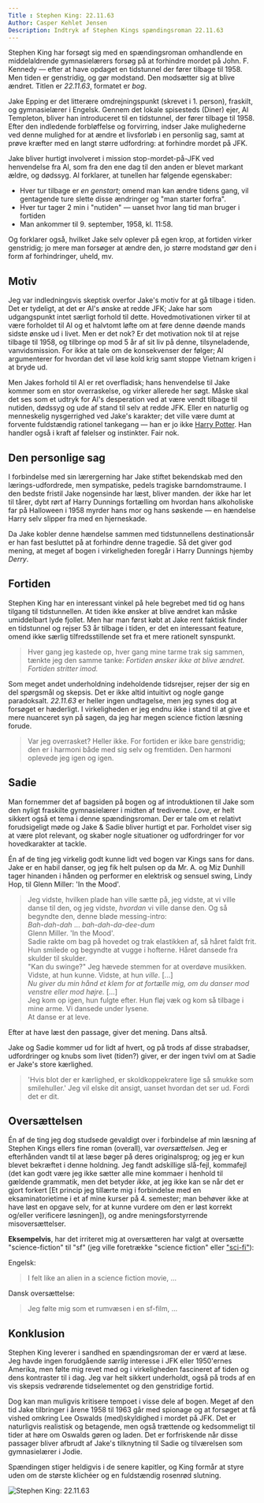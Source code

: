```yaml
---
Title : Stephen King: 22.11.63
Author: Casper Kehlet Jensen
Description: Indtryk af Stephen Kings spændingsroman 22.11.63
---
```


Stephen King har forsøgt sig med en spændingsroman omhandlende en middelaldrende
gymnasielærers forsøg på at forhindre mordet på John. F. Kennedy — efter at
have opdaget en tidstunnel der fører tilbage til 1958. Men tiden er genstridig,
og gør modstand. Den modsætter sig at blive ændret.
Titlen er *22.11.63*, formatet er *bog*.

Jake Epping er det litterære omdrejningspunkt (skrevet i 1. person), fraskilt,
og gymnasielærer i Engelsk. Gennem det lokale spisesteds (Diner) ejer, Al
Templeton, bliver han introduceret til en tidstunnel, der fører tilbage til
1958. Efter den indledende forbløffelse og forvirring, indser Jake mulighederne
ved denne mulighed for at ændre et livsforløb i en personlig sag, samt at prøve
kræfter med en langt større udfordring: at forhindre mordet på JFK.

Jake bliver hurtigt involveret i mission stop-mordet-på-JFK ved henvendelse fra
Al, som fra den ene dag til den anden er blevet markant ældre, og dødssyg.
Al forklarer, at tunellen har følgende egenskaber:

 * Hver tur tilbage er *en genstart*; omend man kan ændre tidens gang, vil
   gentagende ture slette disse ændringer og "man starter forfra".
 * Hver tur tager 2 min i "nutiden" — uanset hvor lang tid man bruger i fortiden
 * Man ankommer til 9. september, 1958, kl. 11:58.

Og forklarer også, hvilket Jake selv oplever på egen krop, at fortiden virker
genstridig; jo mere man forsøger at ændre den, jo større modstand gør den i
form af forhindringer, uheld, mv. 


## Motiv
Jeg var indledningsvis skeptisk overfor Jake's motiv for at gå tilbage i tiden.
Det er tydeligt, at det er Al's ønske at redde JFK; Jake har som udgangspunkt
intet særligt forhold til dette. Hovedmotivationen virker til at være forholdet
til Al og et halvtomt løfte om at føre denne døende mands sidste ønske ud i
livet. Men er det nok? Er det motivation nok til at rejse tilbage til 1958,
og tilbringe op mod 5 år af sit liv på denne, tilsyneladende, vanvidsmission.
For ikke at tale om de konsekvenser der følger; Al argumenterer for hvordan det
vil løse kold krig samt stoppe Vietnam krigen i at bryde ud.

Men Jakes forhold til Al er ret overfladisk; hans henvendelse til Jake kommer
som en stor overraskelse, og virker allerede her søgt. Måske skal det ses som
et udtryk for Al's desperation ved at være vendt tilbage til nutiden, dødssyg
og ude af stand til selv at redde JFK. Eller en naturlig og menneskelig
nysgerrighed ved Jake's karakter; det ville være dumt at forvente fuldstændig
rationel tankegang — han er jo ikke
[Harry Potter](/arkiv/harry-potter-and-the-methods-of-rationality).
Han handler også i kraft af følelser og instinkter. Fair nok.


## Den personlige sag
I forbindelse med sin lærergerning har Jake stiftet bekendskab med den
lærings-udfordrede, men sympatiske, pedels tragiske barndomstraume.
I den bedste fristil Jake nogensinde har læst, bliver manden. der ikke har let
til tårer, dybt rørt af Harry Dunnings fortælling om hvordan hans alkoholiske
far på Halloween i 1958 myrder hans mor og hans søskende — en hændelse Harry
selv slipper fra med en hjerneskade.

Da Jake kobler denne hændelse sammen med tidstunnellens destinationsår er han
fast besluttet på at forhindre denne tragedie. Så det giver god mening, at
meget af bogen i virkeligheden foregår i Harry Dunnings hjemby *Derry*.


## Fortiden
Stephen King har en interessant vinkel på hele begrebet med tid og hans tilgang
til tidstunnellen. At tiden ikke ønsker at blive ændret kan måske umiddelbart
lyde fjollet. Men har man først købt at Jake rent faktisk finder en tidstunnel
og rejser 53 år tilbage i tiden, er det en interessant feature, omend ikke
særlig tilfredsstillende set fra et mere rationelt synspunkt.

> Hver gang jeg kastede op, hver gang mine tarme trak sig sammen,
> tænkte jeg den samme tanke: *Fortiden ønsker ikke at blive ændret.*
> *Fortiden stritter imod.*

Som meget andet underholdning indeholdende tidsrejser, rejser der sig en del
spørgsmål og skepsis. Det er ikke altid intuitivt og nogle gange paradoksalt.
*22.11.63* er heller ingen undtagelse, men jeg synes dog at forsøget er
hæderligt. I virkeligheden er jeg endnu ikke i stand til at give et mere
nuanceret syn på sagen, da jeg har megen science fiction læsning forude.

> Var jeg overrasket? Heller ikke.
> For fortiden er ikke bare genstridig;
> den er i harmoni både med sig selv og fremtiden.
> Den harmoni oplevede jeg igen og igen.


## Sadie
Man fornemmer det af bagsiden på bogen og af introduktionen til Jake som den
nyligt fraskilte gymnasielærer i midten af trediverne. *Love*, er helt sikkert
også et tema i denne spændingsroman. Der er tale om et relativt forudsigeligt
møde og Jake & Sadie bliver hurtigt et par. Forholdet viser sig at være plot
relevant, og skaber nogle situationer og udfordringer for vor hovedkarakter
at tackle.

Én af de ting jeg virkelig godt kunne lidt ved bogen var Kings sans for dans.
Jake er en habil danser, og jeg fik helt pulsen op da Mr. A. og Miz Dunhill
tager hinanden i hånden og performer en elektrisk og sensuel swing, Lindy Hop,
til Glenn Miller: 'In the Mood'.

> Jeg vidste, hvilken plade han ville sætte på, jeg vidste,
> at vi ville danse til den, og jeg vidste, *hvordan* vi ville danse den.
> Og så begyndte den, denne bløde messing-intro:  
> *Bah-dah-dah* ... *bah-dah-da-dee-dum*  
> Glenn Miller. 'In the Mood'.  
> Sadie rakte om bag på hovedet og trak elastikken af, så håret faldt frit.
> Hun smilede og begyndte at vugge i hofterne.
> Håret dansede fra skulder til skulder.  
> "Kan du swinge?" Jeg hævede stemmen for at overdøve musikken.
> Vidste, at hun kunne. Vidste, at hun *ville*.
> [...]  
> *Nu giver du min hånd et klem for at fortælle mig,*
> *om du danser mod venstre eller mod højre.*
> [...]  
> Jeg kom op igen, hun fulgte efter.
> Hun fløj væk og kom så tilbage i mine arme. Vi dansede under lysene.  
> At danse er at leve.

Efter at have læst den passage, giver det mening. Dans altså.

Jake og Sadie kommer ud for lidt af hvert, og på trods af disse strabadser,
udfordringer og knubs som livet (tiden?) giver, er der ingen tvivl om at Sadie
er Jake's store kærlighed.

> 'Hvis blot der er kærlighed,
> er skoldkoppekratere lige så smukke som smilehuller.'
> Jeg vil elske dit ansigt, uanset hvordan det ser ud. Fordi det er dit.


## Oversættelsen
Én af de ting jeg dog studsede gevaldigt over i forbindelse af min læsning
af Stephen Kings ellers fine roman (overall), var *oversættelsen*. Jeg er
efterhånden vandt til at læse bøger på deres originalsprog; og jeg er kun
blevet bekræftet i denne holdning. Jeg fandt adskillige slå-fejl, kommafejl
(det kan godt være jeg ikke sætter alle mine kommaer i henhold til gældende
grammatik, men det betyder *ikke*, at jeg ikke kan se når det er gjort forkert
[Et princip jeg tillærte mig i forbindelse med en eksaminatorietime i et af
mine kurser på 4. semester; man behøver ikke at have løst en opgave selv,
for at kunne vurdere om den er løst korrekt og/eller verificere løsningen]),
og andre meningsforstyrrende misoversættelser. 

__Eksempelvis__, har det irriteret mig at oversætteren har valgt at oversætte
"science-fiction" til "sf" (jeg ville foretrække "science fiction" eller
["sci-fi"](http://ordnet.dk/ddo/ordbog?query=scifi)):

Engelsk:
> I felt like an alien in a science fiction movie, ...

Dansk oversættelse:
> Jeg følte mig som et rumvæsen i en sf-film, ...


## Konklusion
Stephen King leverer i sandhed en spændingsroman der er værd at læse. Jeg havde
ingen forudgående *særlig* interesse i JFK eller 1950'ernes Amerika, men følte
mig revet med og i virkeligheden fascineret af tiden og dens kontraster til i
dag. Jeg var helt sikkert underholdt, også på trods af en vis skepsis
vedrørende tidselementet og den genstridige fortid.

Dog kan man muligvis kritisere tempoet i visse dele af bogen. Meget af den tid
Jake tilbringer i årene 1958 til 1963 går med spionage og at forsøget at få
vished omkring Lee Oswalds (med)skyldighed i mordet på JFK. Det er naturligvis
realistisk og betagende, men også trættende og kedsommeligt til tider at høre
om Oswalds gøren og laden. Det er forfriskende når disse passager bliver
afbrudt af Jake's tilknytning til Sadie og tilværelsen som gymnasielærer i
Jodie.

Spændingen stiger heldigvis i de senere kapitler, og King formår at styre uden
om de største klichéer og en fuldstændig rosenrød slutning.

![Stephen King: 22.11.63](/img/arkiv/stephen-king-22-11-63/stephenKing_221163.jpg)
